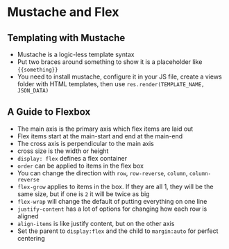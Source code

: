 # Mustache and Flex

## Templating with Mustache
* Mustache is a logic-less template syntax
* Put two braces around something to show it is a placeholder like `{{something}}`
* You need to install mustache, configure it in your JS file, create a views folder with HTML templates, then use `res.render(TEMPLATE_NAME, JSON_DATA)`

## A Guide to Flexbox
* The main axis is the primary axis which flex items are laid out
* Flex items start at the main-start and end at the main-end
* The cross axis is perpendicular to the main axis
* cross size is the width or height
* `display: flex` defines a flex container
* `order` can be applied to items in the flex box
* You can change the direction with `row`, `row-reverse`, `column`, `column-reverse`
* `flex-grow` applies to items in the box. If they are all 1, they will be the same size, but if one is `2` it will be twice as big
* `flex-wrap` will change the default of putting everything on one line
* `justify-content` has a lot of options for changing how each row is aligned
* `align-items` is like justify content, but on the other axis
* Set the parent to `display:flex` and the child to `margin:auto` for perfect centering
